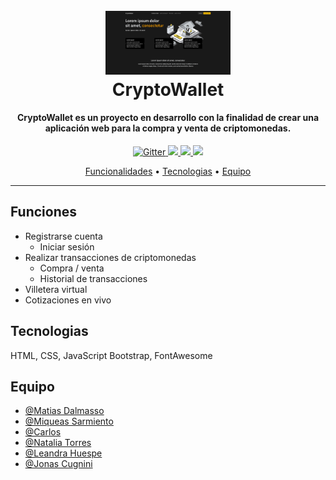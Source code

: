 <h1 align="center">
  <br>
  <img src="https://raw.githubusercontent.com/FSAgentesPublicos2022/grupo10-fsap2022-g10/master/docs/samples/index.png" alt="Markdownify" width="200">
  <br>
  CryptoWallet
  <br>
</h1>

<h4 align="center">CryptoWallet es un proyecto en desarrollo con la finalidad de crear una aplicación web para la compra y venta de criptomonedas.</h4>

<p align="center">
  <a href="https://badge.fury.io/js/electron-markdownify">
    <img src="https://badge.fury.io/js/electron-markdownify.svg" alt="Gitter">
  </a>
  <a href="https://gitter.im/amitmerchant1990/electron-markdownify">
    <img src="https://badges.gitter.im/amitmerchant1990/electron-markdownify.svg">
  </a>
  <a href="https://saythanks.io/to/bullredeyes@gmail.com">
    <img src="https://img.shields.io/badge/SayThanks.io-%E2%98%BC-1EAEDB.svg">
  </a>
  <a href="https://www.paypal.me/AmitMerchant">
    <img src="https://img.shields.io/badge/$-donate-ff69b4.svg?maxAge=2592000&amp;style=flat">
  </a>
</p>

<p align="center">
  <a href="#key-features">Funcionalidades</a> •
  <a href="#how-to-use">Tecnologias</a> •
  <a href="#download">Equipo</a>
</p>

<hr>

## Funciones

* Registrarse cuenta
  - Iniciar sesión
* Realizar transacciones de criptomonedas
  - Compra / venta
  - Historial de transacciones
* Villetera virtual
* Cotizaciones en vivo

## Tecnologias

HTML, CSS, JavaScript
Bootstrap, FontAwesome

## Equipo

- [@Matias Dalmasso](https://github.com/mdalmasso)
- [@Miqueas Sarmiento](https://github.com/elmouse19)
- [@Carlos](https://github.com/80Charlys)
- [@Natalia Torres](https://github.com/TorresNatalia)
- [@Leandra Huespe](https://github.com/leandrahuespe5)
- [@Jonas Cugnini](https://github.com/jcugnini)

